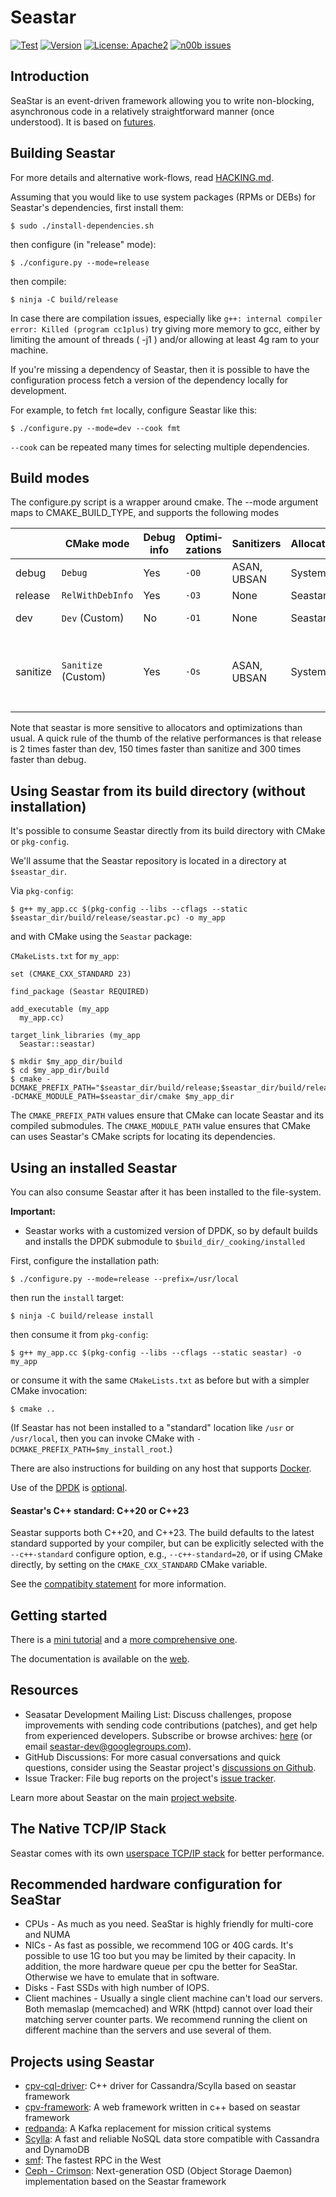 Seastar
=======

[![Test](https://github.com/scylladb/seastar/actions/workflows/tests.yaml/badge.svg)](https://github.com/scylladb/seastar/actions/workflows/tests.yaml)
[![Version](https://img.shields.io/github/tag/scylladb/seastar.svg?label=version&colorB=green)](https://github.com/scylladb/seastar/releases)
[![License: Apache2](https://img.shields.io/github/license/scylladb/seastar.svg)](https://github.com/scylladb/seastar/blob/master/LICENSE)
[![n00b issues](https://img.shields.io/github/issues/scylladb/seastar/n00b.svg?colorB=green)](https://github.com/scylladb/seastar/labels/n00b)

Introduction
------------

SeaStar is an event-driven framework allowing you to write non-blocking,
asynchronous code in a relatively straightforward manner (once understood).
It is based on [futures](http://en.wikipedia.org/wiki/Futures_and_promises).

Building Seastar
--------------------

For more details and alternative work-flows, read [HACKING.md](./HACKING.md).

Assuming that you would like to use system packages (RPMs or DEBs) for Seastar's dependencies, first install them:

```
$ sudo ./install-dependencies.sh
```

then configure (in "release" mode):

```
$ ./configure.py --mode=release
```
then compile:

```
$ ninja -C build/release
```

In case there are compilation issues, especially like ```g++: internal compiler error: Killed (program cc1plus)``` 
try giving more memory to gcc, either by limiting the amount of threads ( -j1 ) and/or allowing at least 4g ram to your
machine.

If you're missing a dependency of Seastar, then it is possible to have the configuration process fetch a version of the dependency locally for development.

For example, to fetch `fmt` locally, configure Seastar like this:

```
$ ./configure.py --mode=dev --cook fmt
```

`--cook` can be repeated many times for selecting multiple dependencies.


Build modes
----------------------------------------------------------------------------

The configure.py script is a wrapper around cmake. The --mode argument
maps to CMAKE_BUILD_TYPE, and supports the following modes

|          | CMake mode          | Debug info | Optimi&shy;zations | Sanitizers   | Allocator | Checks   | Use for                                |
| -------- | ------------------- | ---------- | ------------------ |------------- | --------- | -------- | -------------------------------------- |
| debug    | `Debug`             | Yes        | `-O0`              | ASAN, UBSAN  | System    | All      | gdb                                    |
| release  | `RelWithDebInfo`    | Yes        | `-O3`              | None         | Seastar   | Asserts  | production                             |
| dev      | `Dev` (Custom)      | No         | `-O1`              | None         | Seastar   | Asserts  | build and test cycle                   |
| sanitize | `Sanitize` (Custom) | Yes        | `-Os`              | ASAN, UBSAN  | System    | All      | second level of tests, track down bugs |

Note that seastar is more sensitive to allocators and optimizations than
usual. A quick rule of the thumb of the relative performances is that
release is 2 times faster than dev, 150 times faster than sanitize and
300 times faster than debug.

Using Seastar from its build directory (without installation)
----------------------------------------------------------------------------

It's possible to consume Seastar directly from its build directory with CMake or `pkg-config`.

We'll assume that the Seastar repository is located in a directory at `$seastar_dir`.


Via `pkg-config`:

```
$ g++ my_app.cc $(pkg-config --libs --cflags --static $seastar_dir/build/release/seastar.pc) -o my_app
```

and with CMake using the `Seastar` package:


`CMakeLists.txt` for `my_app`:

```
set (CMAKE_CXX_STANDARD 23)

find_package (Seastar REQUIRED)

add_executable (my_app
  my_app.cc)
  
target_link_libraries (my_app
  Seastar::seastar)
```

```
$ mkdir $my_app_dir/build
$ cd $my_app_dir/build
$ cmake -DCMAKE_PREFIX_PATH="$seastar_dir/build/release;$seastar_dir/build/release/_cooking/installed" -DCMAKE_MODULE_PATH=$seastar_dir/cmake $my_app_dir
```

The `CMAKE_PREFIX_PATH` values ensure that CMake can locate Seastar and its compiled submodules. The `CMAKE_MODULE_PATH` value ensures that CMake can uses Seastar's CMake scripts for locating its dependencies.

Using an installed Seastar
--------------------------------

You can also consume Seastar after it has been installed to the file-system.

**Important:**

- Seastar works with a customized version of DPDK, so by default builds and installs the DPDK submodule to `$build_dir/_cooking/installed`

First, configure the installation path:

```
$ ./configure.py --mode=release --prefix=/usr/local
```

then run the `install` target:

```
$ ninja -C build/release install
```

then consume it from `pkg-config`:

```
$ g++ my_app.cc $(pkg-config --libs --cflags --static seastar) -o my_app
```

or consume it with the same `CMakeLists.txt` as before but with a simpler CMake invocation:

```
$ cmake ..
```

(If Seastar has not been installed to a "standard" location like `/usr` or `/usr/local`, then you can invoke CMake with `-DCMAKE_PREFIX_PATH=$my_install_root`.)

There are also instructions for building on any host that supports [Docker](doc/building-docker.md).

Use of the [DPDK](http://dpdk.org) is [optional](doc/building-dpdk.md).

#### Seastar's C++ standard: C++20 or C++23

Seastar supports both C++20, and C++23. The build defaults to the latest
standard supported by your compiler, but can be explicitly selected with
the `--c++-standard` configure option, e.g., `--c++-standard=20`,
or if using CMake directly, by setting on the `CMAKE_CXX_STANDARD` CMake
variable.

See the [compatibity statement](doc/compatibility.md) for more information.

Getting started
---------------

There is a [mini tutorial](doc/mini-tutorial.md) and a [more comprehensive one](doc/tutorial.md).

The documentation is available on the [web](http://docs.seastar.io/master/index.html).


Resources
---------

* Seasatar Development Mailing List: Discuss challenges, propose improvements with
  sending code contributions (patches), and get help from experienced developers.
  Subscribe or browse archives: [here](https://groups.google.com/forum/#!forum/seastar-dev)
  (or email seastar-dev@googlegroups.com).
* GitHub Discussions: For more casual conversations and quick questions, consider
  using the Seastar project's [discussions on Github](https://github.com/scylladb/seastar/discussions).
* Issue Tracker: File bug reports on the project's [issue tracker](https://github.com/scylladb/seastar/issues).

Learn more about Seastar on the main [project website](http://seastar.io).

The Native TCP/IP Stack
-----------------------

Seastar comes with its own [userspace TCP/IP stack](doc/native-stack.md) for better performance.

Recommended hardware configuration for SeaStar
----------------------------------------------

* CPUs - As much as you need. SeaStar is highly friendly for multi-core and NUMA
* NICs - As fast as possible, we recommend 10G or 40G cards. It's possible to use
       1G too but you may be limited by their capacity.
       In addition, the more hardware queue per cpu the better for SeaStar.
       Otherwise we have to emulate that in software.
* Disks - Fast SSDs with high number of IOPS.
* Client machines - Usually a single client machine can't load our servers.
       Both memaslap (memcached) and WRK (httpd) cannot over load their matching
       server counter parts. We recommend running the client on different machine
       than the servers and use several of them.

Projects using Seastar
----------------------------------------------

* [cpv-cql-driver](https://github.com/cpv-project/cpv-cql-driver): C++ driver for Cassandra/Scylla based on seastar framework
* [cpv-framework](https://github.com/cpv-project/cpv-framework): A web framework written in c++ based on seastar framework
* [redpanda](https://vectorized.io/): A Kafka replacement for mission critical systems
* [Scylla](https://github.com/scylladb/scylla): A fast and reliable NoSQL data store compatible with Cassandra and DynamoDB
* [smf](https://github.com/smfrpc/smf): The fastest RPC in the West
* [Ceph - Crimson](https://github.com/ceph/ceph): Next-generation OSD (Object Storage Daemon) implementation based on the Seastar framework
